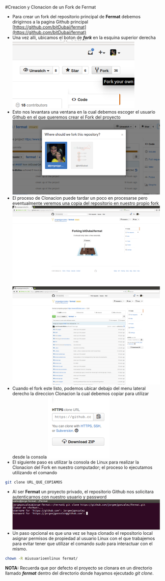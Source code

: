 #Creacion y Clonacion de un Fork de Fermat

* Para crear un fork del repositorio principal de **Fermat** debemos dirigirnos a la pagina Github principal [https://github.com/bitDubai/fermat](https://github.com/bitDubai/fermat)
* Una vez alli, ubicamos el boton de *__fork__* en la esquina superior derecha
![Fork][paso1]
* Esto nos levantara una ventana en la cual debemos escoger el usuario Github en el que queremos crear el Fork del proyecto
![Usuario][paso2]
* El proceso de Clonacion puede tardar un poco en procesarse pero eventualmente veremos una copia del repositorio en nuestro propio fork
![Esperar][paso3]
![Listo][paso4]
* Cuando el fork este listo, podemos ubicar debajo del menu lateral derecho la direccion Clonacion la cual debemos copiar para utilizar desde la consola
![URL][paso5]
* El siguiente paso es utilizar la consola de Linux para realizar la Clonacion del Fork en nuestro computador; el proceso lo ejecutamos utilizando el comando
```bash
git clone URL_QUE_COPIAMOS
```
* Al ser **Fermat** un proyecto privado, el repositorio Github nos solicitara autenticarnos con nuestro usuario y password
![Autenticacion][paso6]
* Un paso opcional es que una vez se haya clonado el repositorio local asignar permisos de propiedad al usuario Linux con el que trabajemos para evitar tener que utilizar el comando *sudo* para interactuar con el mismo.
```bash
chown -R miusuarioenlinux fermat/
```

**NOTA:** Recuerda que por defecto el proyecto se clonara en un directorio llamado *__fermat__* dentro del directorio donde hayamos ejecutado *git clone*.

[paso1]: ./01.png
[paso2]: ./02.png
[paso3]: ./03.png
[paso4]: ./04.png
[paso5]: ./05.png
[paso6]: ./06.png
